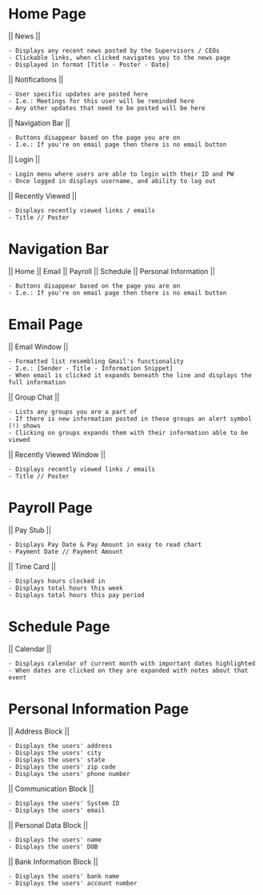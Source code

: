 # Home Page

|| News ||

	- Displays any recent news posted by the Supervisors / CEOs
	- Clickable links, when clicked navigates you to the news page
	- Displayed in format [Title - Poster - Date]

|| Notifications || 

	- User specific updates are posted here
	- I.e.: Meetings for this user will be reminded here
	- Any other updates that need to be posted will be here

|| Navigation Bar || 

	- Buttons disappear based on the page you are on
	- I.e.: If you're on email page then there is no email button

|| Login || 

	- Login menu where users are able to login with their ID and PW
	- Once logged in displays username, and ability to log out

|| Recently Viewed ||

	- Displays recently viewed links / emails
	- Title // Poster 

# Navigation Bar

|| Home || Email || Payroll || Schedule || Personal Information ||

    - Buttons disappear based on the page you are on
    - I.e.: If you're on email page then there is no email button

# Email Page

|| Email Window ||

    - Formatted list resembling Gmail's functionality
    - I.e.: [Sender - Title - Information Snippet]
	- When email is clicked it expands beneath the line and displays the full information
	
|| Group Chat ||

	- Lists any groups you are a part of
	- If there is new information posted in these groups an alert symbol (!) shows
	- Clicking on groups expands them with their information able to be viewed
	
|| Recently Viewed Window ||

	- Displays recently viewed links / emails
	- Title // Poster 
	
# Payroll Page

|| Pay Stub || 
	
	- Displays Pay Date & Pay Amount in easy to read chart
	- Payment Date // Payment Amount 
	
|| Time Card ||

	- Displays hours clocked in
	- Displays total hours this week
	- Displays total hours this pay period
	
# Schedule Page

|| Calendar ||

	- Displays calendar of current month with important dates highlighted
	- When dates are clicked on they are expanded with notes about that event
	
# Personal Information Page

|| Address Block ||
	
	- Displays the users' address
	- Displays the users' city
	- Displays the users' state
	- Displays the users' zip code
	- Displays the users' phone number
	
|| Communication Block || 

	- Displays the users' System ID
	- Displays the users' email
	
|| Personal Data Block || 

	- Displays the users' name
	- Displays the users' DOB
	
|| Bank Information Block ||

	- Displays the users' bank name
	- Displays the users' account number
